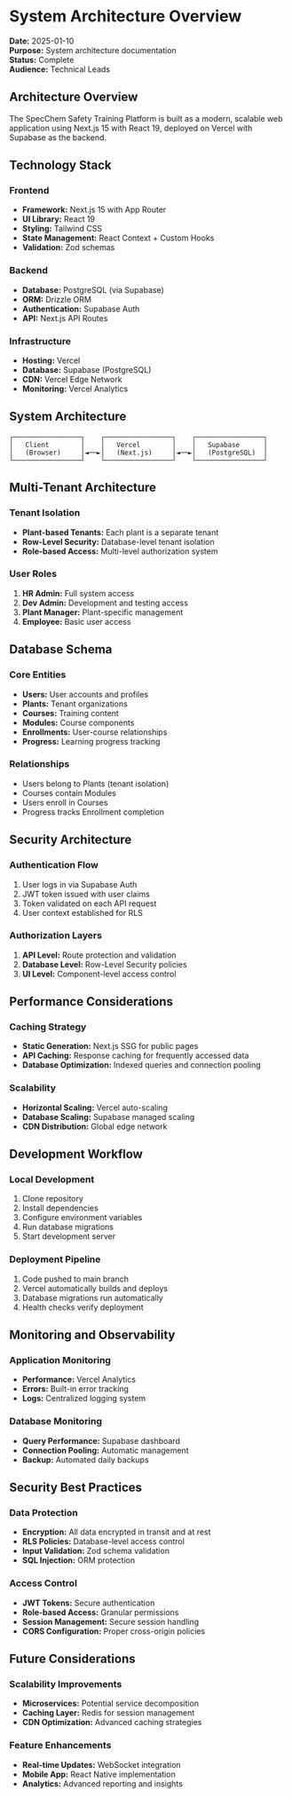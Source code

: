# System Architecture Overview

**Date:** 2025-01-10  
**Purpose:** System architecture documentation  
**Status:** Complete  
**Audience:** Technical Leads  

## Architecture Overview

The SpecChem Safety Training Platform is built as a modern, scalable web application using Next.js 15 with React 19, deployed on Vercel with Supabase as the backend.

## Technology Stack

### Frontend
- **Framework:** Next.js 15 with App Router
- **UI Library:** React 19
- **Styling:** Tailwind CSS
- **State Management:** React Context + Custom Hooks
- **Validation:** Zod schemas

### Backend
- **Database:** PostgreSQL (via Supabase)
- **ORM:** Drizzle ORM
- **Authentication:** Supabase Auth
- **API:** Next.js API Routes

### Infrastructure
- **Hosting:** Vercel
- **Database:** Supabase (PostgreSQL)
- **CDN:** Vercel Edge Network
- **Monitoring:** Vercel Analytics

## System Architecture

```
┌─────────────────┐    ┌─────────────────┐    ┌─────────────────┐
│   Client        │    │   Vercel        │    │   Supabase      │
│   (Browser)     │◄──►│   (Next.js)     │◄──►│   (PostgreSQL)  │
└─────────────────┘    └─────────────────┘    └─────────────────┘
```

## Multi-Tenant Architecture

### Tenant Isolation
- **Plant-based Tenants:** Each plant is a separate tenant
- **Row-Level Security:** Database-level tenant isolation
- **Role-based Access:** Multi-level authorization system

### User Roles
1. **HR Admin:** Full system access
2. **Dev Admin:** Development and testing access
3. **Plant Manager:** Plant-specific management
4. **Employee:** Basic user access

## Database Schema

### Core Entities
- **Users:** User accounts and profiles
- **Plants:** Tenant organizations
- **Courses:** Training content
- **Modules:** Course components
- **Enrollments:** User-course relationships
- **Progress:** Learning progress tracking

### Relationships
- Users belong to Plants (tenant isolation)
- Courses contain Modules
- Users enroll in Courses
- Progress tracks Enrollment completion

## Security Architecture

### Authentication Flow
1. User logs in via Supabase Auth
2. JWT token issued with user claims
3. Token validated on each API request
4. User context established for RLS

### Authorization Layers
1. **API Level:** Route protection and validation
2. **Database Level:** Row-Level Security policies
3. **UI Level:** Component-level access control

## Performance Considerations

### Caching Strategy
- **Static Generation:** Next.js SSG for public pages
- **API Caching:** Response caching for frequently accessed data
- **Database Optimization:** Indexed queries and connection pooling

### Scalability
- **Horizontal Scaling:** Vercel auto-scaling
- **Database Scaling:** Supabase managed scaling
- **CDN Distribution:** Global edge network

## Development Workflow

### Local Development
1. Clone repository
2. Install dependencies
3. Configure environment variables
4. Run database migrations
5. Start development server

### Deployment Pipeline
1. Code pushed to main branch
2. Vercel automatically builds and deploys
3. Database migrations run automatically
4. Health checks verify deployment

## Monitoring and Observability

### Application Monitoring
- **Performance:** Vercel Analytics
- **Errors:** Built-in error tracking
- **Logs:** Centralized logging system

### Database Monitoring
- **Query Performance:** Supabase dashboard
- **Connection Pooling:** Automatic management
- **Backup:** Automated daily backups

## Security Best Practices

### Data Protection
- **Encryption:** All data encrypted in transit and at rest
- **RLS Policies:** Database-level access control
- **Input Validation:** Zod schema validation
- **SQL Injection:** ORM protection

### Access Control
- **JWT Tokens:** Secure authentication
- **Role-based Access:** Granular permissions
- **Session Management:** Secure session handling
- **CORS Configuration:** Proper cross-origin policies

## Future Considerations

### Scalability Improvements
- **Microservices:** Potential service decomposition
- **Caching Layer:** Redis for session management
- **CDN Optimization:** Advanced caching strategies

### Feature Enhancements
- **Real-time Updates:** WebSocket integration
- **Mobile App:** React Native implementation
- **Analytics:** Advanced reporting and insights
